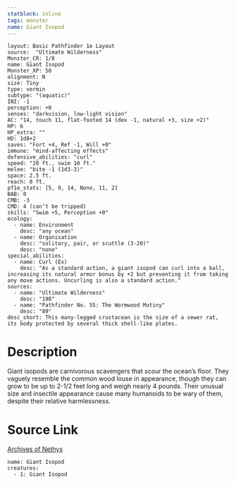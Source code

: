 ```yaml
---
statblock: inline
tags: monster
name: Giant Isopod
---
```

```statblock
layout: Basic Pathfinder 1e Layout
source:  "Ultimate Wilderness"
Monster_CR: 1/8
name: Giant Isopod
Monster_XP: 50
alignment: N
size: Tiny
type: vermin
subtype: "(aquatic)"
INI: -1
perception: +0
senses: "darkvision, low-light vision"
AC: "14, touch 11, flat-footed 14 (dex -1, natural +3, size +2)"
HP: 6
HP_extra: ""
HD: 1d8+2
saves: "Fort +4, Ref -1, Will +0"
immune: "mind-affecting effects"
defensive_abilities: "curl"
speed: "20 ft., swim 10 ft."
melee: "bite -1 (1d3-3)"
space: 2.5 ft.
reach: 0 ft.
pf1e_stats: [5, 9, 14, None, 11, 2]
BAB: 0
CMB: -3
CMD: 4 (can’t be tripped)
skills: "Swim +5, Perception +0"
ecology:
  - name: Environment
    desc: "any ocean"
  - name: Organisation
    desc: "solitary, pair, or scuttle (3-20)"
    desc: "none"
special_abilities:
  - name: Curl (Ex)
    desc: "As a standard action, a giant isopod can curl into a ball, increasing its natural armor bonus by +2 but preventing it from taking any move actions. Uncurling is also a standard action."
sources:
  - name: "Ultimate Wilderness"
    desc: "198"
  - name: "Pathfinder No. 55: The Wormwood Mutiny"
    desc: "89"
desc_short: This many-legged crustacean is the size of a sewer rat, its body protected by several thick shell-like plates.
```
# Description
Giant isopods are carnivorous scavengers that scour the ocean’s floor. They vaguely resemble the common wood louse in appearance, though they can grow to be up to 2-1/2 feet long and weigh nearly 4 pounds. Their unusual size and insectile appearance cause many humanoids to be wary of them, despite their relative harmlessness.
# Source Link
[Archives of Nethys](https://aonprd.com/MonsterDisplay.aspx?ItemName=Giant%20Isopod)
```encounter-table
name: Giant Isopod
creatures:
  - 1: Giant Isopod
```
